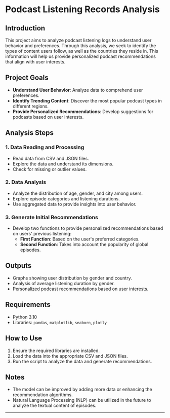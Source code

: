 # Podcast Listening Records Analysis

## Introduction
This project aims to analyze podcast listening logs to understand user behavior and preferences. Through this analysis, we seek to identify the types of content users follow, as well as the countries they reside in. This information will help us provide personalized podcast recommendations that align with user interests.

## Project Goals
- **Understand User Behavior**: Analyze data to comprehend user preferences.
- **Identify Trending Content**: Discover the most popular podcast types in different regions.
- **Provide Personalized Recommendations**: Develop suggestions for podcasts based on user interests.

## Analysis Steps

### 1. Data Reading and Processing
- Read data from CSV and JSON files.
- Explore the data and understand its dimensions.
- Check for missing or outlier values.

### 2. Data Analysis
- Analyze the distribution of age, gender, and city among users.
- Explore episode categories and listening durations.
- Use aggregated data to provide insights into user behavior.

### 3. Generate Initial Recommendations
- Develop two functions to provide personalized recommendations based on users' previous listening:
  - **First Function**: Based on the user's preferred categories.
  - **Second Function**: Takes into account the popularity of global episodes.

## Outputs
- Graphs showing user distribution by gender and country.
- Analysis of average listening duration by gender.
- Personalized podcast recommendations based on user interests.

## Requirements
- Python 3.10
- Libraries: `pandas`, `matplotlib`, `seaborn`, `plotly`

## How to Use
1. Ensure the required libraries are installed.
2. Load the data into the appropriate CSV and JSON files.
3. Run the script to analyze the data and generate recommendations.

## Notes
- The model can be improved by adding more data or enhancing the recommendation algorithms.
- Natural Language Processing (NLP) can be utilized in the future to analyze the textual content of episodes.



---


